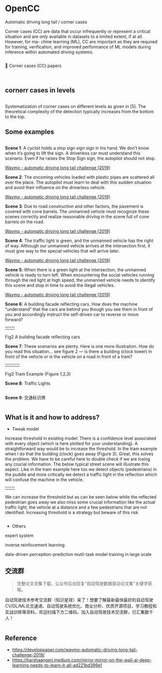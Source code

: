 # OpenCC
Automatic driving long tail / corner cases


Corner cases (CC) are data that occur infrequently or represent a critical situation and are only available in datasets to a limited extent, if at all. However, for ma- chine learning (ML), CC are important as they are required for training, verification, and improved performance of ML models during inference within automated driving systems.

<img href="https://avs.auto/images/ui-controls.png">


:book: <a ref="./paper/"> Corner cases (CC) papers </a>

<br>

## cornerr cases in levels

<img href="./images/corner_cases_in_levels.png">

Systematization of corner cases on different levels as given in [5]. The theoretical complexity of the detection typically increases from the bottom to the top.

## Some examples

<img href="./images/some-examples-in-levels.png">

**Scene 1**: A cyclist holds a stop sign sign sign in his hand. We don’t know when it’s going to lift the sign. A driverless car must understand this scenario. Even if he raises the Stop Sign sign, the autopilot should not stop.

[Waymo - automatic driving long tail challenge (2019)](./images/scene-1.jpg)

**Scene 2**: The oncoming vehicles loaded with plastic pipes are scattered all over the place. The autopilot must learn to deal with this sudden situation and avoid their influence on the driverless vehicle.

[Waymo - automatic driving long tail challenge (2019)](./images/scene-2.jpg)

**Scene 3**: Due to road construction and other factors, the pavement is covered with cone barrels. The unmanned vehicle must recognize these scenes correctly and realize reasonable driving in the scene full of cone barrels on the road.

[Waymo - automatic driving long tail challenge (2019)](./images/scene-3.gif)

**Scene 4**: The traffic light is green, and the unmanned vehicle has the right of way. Although our unmanned vehicle arrives at the intersection first, it must give way to the special vehicles that will arrive later.

[Waymo - automatic driving long tail challenge (2019)](./images/scene-4.gif)

**Scene 5**: When there is a green light at the intersection, the unmanned vehicle is ready to turn left. When encountering the social vehicles running through the red light at high speed, the unmanned vehicle needs to identify this scene and stop in time to avoid the illegal vehicles.

[Waymo - automatic driving long tail challenge (2019)](./images/scene-5.gif)

**Scene 6**: A building facade reflecting cars. How does the machine “understand” that the cars are behind you though you see them in front of you and accordingly instruct the self-driven car to reverse or move forward?

<table class="table table-striped table-bordered table-vcenter">
	<tr>
	  <td>
	  	<img href="./images/facade-reflecting-cars-1.jpg">
	  </td>
	  <td>
	  	<img href="./images/facade-reflecting-cars-2.jpg">
	  </td>
	</tr>
</table>

Fig2 A building facade reflecting cars


**Scene 7**: These scenarios are plenty. Here is one more illustration. How do you read this situation… see figure 2 — is there a building (clock tower) in front of the vehicle or is the vehicle on a road in front of a tram?

<table class="table table-striped table-bordered table-vcenter">
	<tr>
	  <td>
	  	<img href="./images/tram-example-1.jpg">
	  </td>
	  <td>
	  	<img href="./images/tram-example-2.jpg">
	  </td>
	  <td>
	  	<img href="./images/tram-example-3.jpg">
	  </td>
	</tr>
</table>

Fig3 Tram Example (Figure 1,2,3)

**Scene 8**: Traffic Lights

<img href="./images/IMG_5256.JPG">

**Scene 9**: 交通标识牌

<img href="./images/IMG_5255.JPG">

<!--   template jpg --
<table class="table table-striped table-bordered table-vcenter">
	<tr>
	  <td>
	  	<img href="./images/car-in-car-1.jpg">
	  </td>
	  <td>
	  	<img href="./images/car-in-car-2.jpg">
	  </td>
	</tr>
</table>
-->

## What is it and how to address? 

- Tweak model

Increase threshold in existing model: There is a confidence level associated with every object (which is here plotted for your understanding). A straightforward way would be to increase the threshold. In the tram example when I do that the building (clock) goes away (Figure 3). Great, this solves the problem. We have to be careful here to double check if we are losing any crucial information. The below typical street scene will illustrate this aspect. Like in the tram example here too we detect objects (pedestrians) in the puddle and more critically we detect a traffic light in the reflection which will confuse the machine in the vehicle.

<table class="table table-striped table-bordered table-vcenter">
	<tr>
	  <td>
	  	<img href="./images/threshold-1.jpg">
	  </td>
	  <td>
	  	<img href="./images/threshold-2.jpg">
	  </td>
	</tr>
</table>

We can increase the threshold but as can be seen below while the reflected pedestrian goes away we also miss some crucial information like the actual traffic light, the vehicle at a distance and a few pedestrians that are not identified. Increasing threshold is a strategy but beware of this risk

<img href="./images/threshold-3.jpg">

- Others

expert system 

inverse reinfocement learning

data-driven perception-prediction mutil-task model training in large scale

## 交流群

> 完整论文合集下载，公众号后台回复“自动驾驶数据驱动论文集”关键字获取。

自动驾驶技术参考交流群（知识星球）来了！想要了解最新最快最好的自动驾驶CV/DL/ML论文速递、自动驾驶系统优化、商业分析、优质开源项目、学习教程和实战训练等资料，欢迎扫描下方二维码，加入自动驾驶技术交流群，已汇集数千人！

<img href="./images/48848415251258T2.JPG">

## Reference

- https://developpaper.com/waymo-automatic-driving-long-tail-challenge-2019/
- https://harshaangeri.medium.com/mirror-mirror-on-the-wall-ai-deep-learning-needs-to-learn-it-all-ad221bd399e1
